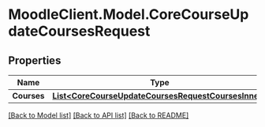# MoodleClient.Model.CoreCourseUpdateCoursesRequest

## Properties

Name | Type | Description | Notes
------------ | ------------- | ------------- | -------------
**Courses** | [**List&lt;CoreCourseUpdateCoursesRequestCoursesInner&gt;**](CoreCourseUpdateCoursesRequestCoursesInner.md) |  | 

[[Back to Model list]](../README.md#documentation-for-models) [[Back to API list]](../README.md#documentation-for-api-endpoints) [[Back to README]](../README.md)

